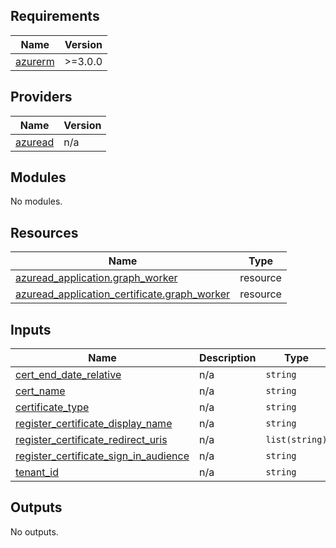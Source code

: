 ## Requirements

| Name | Version |
|------|---------|
| <a name="requirement_azurerm"></a> [azurerm](#requirement\_azurerm) | >=3.0.0 |

## Providers

| Name | Version |
|------|---------|
| <a name="provider_azuread"></a> [azuread](#provider\_azuread) | n/a |

## Modules

No modules.

## Resources

| Name | Type |
|------|------|
| [azuread_application.graph_worker](https://registry.terraform.io/providers/hashicorp/azuread/latest/docs/resources/application) | resource |
| [azuread_application_certificate.graph_worker](https://registry.terraform.io/providers/hashicorp/azuread/latest/docs/resources/application_certificate) | resource |

## Inputs

| Name | Description | Type | Default | Required |
|------|-------------|------|---------|:--------:|
| <a name="input_cert_end_date_relative"></a> [cert\_end\_date\_relative](#input\_cert\_end\_date\_relative) | n/a | `string` | n/a | yes |
| <a name="input_cert_name"></a> [cert\_name](#input\_cert\_name) | n/a | `string` | n/a | yes |
| <a name="input_certificate_type"></a> [certificate\_type](#input\_certificate\_type) | n/a | `string` | n/a | yes |
| <a name="input_register_certificate_display_name"></a> [register\_certificate\_display\_name](#input\_register\_certificate\_display\_name) | n/a | `string` | n/a | yes |
| <a name="input_register_certificate_redirect_uris"></a> [register\_certificate\_redirect\_uris](#input\_register\_certificate\_redirect\_uris) | n/a | `list(string)` | n/a | yes |
| <a name="input_register_certificate_sign_in_audience"></a> [register\_certificate\_sign\_in\_audience](#input\_register\_certificate\_sign\_in\_audience) | n/a | `string` | n/a | yes |
| <a name="input_tenant_id"></a> [tenant\_id](#input\_tenant\_id) | n/a | `string` | n/a | yes |

## Outputs

No outputs.